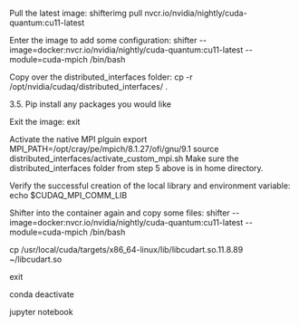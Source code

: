 

Pull the latest image:
shifterimg pull nvcr.io/nvidia/nightly/cuda-quantum:cu11-latest

Enter the image to add some configuration:
shifter --image=docker:nvcr.io/nvidia/nightly/cuda-quantum:cu11-latest --module=cuda-mpich /bin/bash

Copy over the distributed_interfaces folder:
cp -r /opt/nvidia/cudaq/distributed_interfaces/ .

3.5. Pip install any packages you would like

Exit the image:
exit

Activate the native MPI plguin
export MPI_PATH=/opt/cray/pe/mpich/8.1.27/ofi/gnu/9.1
source distributed_interfaces/activate_custom_mpi.sh
Make sure the distributed_interfaces folder from step 5 above is in home directory.

Verify the successful creation of the local library and environment variable:
echo $CUDAQ_MPI_COMM_LIB

Shifter into the container again and copy some files:
shifter --image=docker:nvcr.io/nvidia/nightly/cuda-quantum:cu11-latest --module=cuda-mpich /bin/bash

cp /usr/local/cuda/targets/x86_64-linux/lib/libcudart.so.11.8.89 ~/libcudart.so

exit

conda deactivate

jupyter notebook